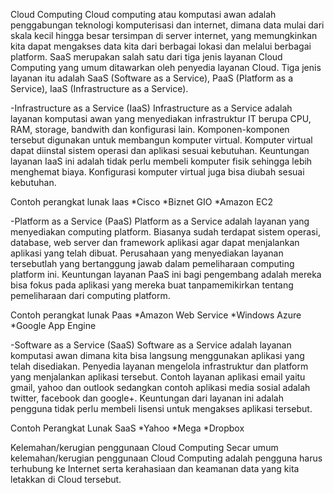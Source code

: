 Cloud Computing
Cloud computing atau komputasi awan adalah penggabungan teknologi komputerisasi dan internet, dimana data mulai dari skala kecil hingga besar tersimpan di server internet, yang memungkinkan kita dapat mengakses data kita dari berbagai lokasi dan melalui berbagai platform. SaaS merupakan salah satu dari tiga jenis layanan Cloud Computing yang umum ditawarkan oleh penyedia layanan Cloud. Tiga jenis layanan itu adalah SaaS (Software as a Service), PaaS (Platform as a Service), IaaS (Infrastructure as a Service). 

-Infrastructure as a Service (IaaS)
Infrastructure as a Service adalah layanan komputasi awan yang menyediakan infrastruktur IT berupa CPU, RAM, storage, bandwith dan konfigurasi lain. Komponen-komponen tersebut digunakan untuk membangun komputer virtual. Komputer virtual dapat diinstal sistem operasi dan aplikasi sesuai kebutuhan. Keuntungan layanan IaaS ini adalah tidak perlu membeli komputer fisik sehingga lebih menghemat biaya. Konfigurasi komputer virtual juga bisa diubah sesuai kebutuhan.

Contoh perangkat lunak Iaas
*Cisco
*Biznet GIO
*Amazon EC2

-Platform as a Service (PaaS)
Platform as a Service adalah layanan yang menyediakan computing platform. Biasanya sudah terdapat sistem operasi, database, web server dan framework aplikasi agar dapat menjalankan aplikasi yang telah dibuat. Perusahaan yang menyediakan layanan tersebutlah yang bertanggung jawab dalam pemeliharaan computing platform ini. Keuntungan layanan PaaS ini bagi pengembang adalah mereka bisa fokus pada aplikasi yang mereka buat tanpamemikirkan tentang pemeliharaan dari computing platform.

Contoh perangkat lunak Paas
*Amazon Web Service
*Windows Azure
*Google App Engine

-Software as a Service (SaaS)
Software as a Service adalah layanan komputasi awan dimana kita bisa langsung menggunakan aplikasi yang telah disediakan. Penyedia layanan mengelola infrastruktur dan platform yang menjalankan aplikasi tersebut. Contoh layanan aplikasi email yaitu gmail, yahoo dan outlook sedangkan contoh aplikasi media sosial adalah twitter, facebook dan google+. Keuntungan dari layanan ini adalah pengguna tidak perlu membeli lisensi untuk mengakses aplikasi tersebut.

Contoh Perangkat Lunak SaaS
*Yahoo
*Mega
*Dropbox

Kelemahan/kerugian penggunaan Cloud Computing
Secar umum kelemahan/kerugian penggunaan Cloud Computing adalah pengguna harus terhubung ke Internet serta kerahasiaan dan keamanan data yang kita letakkan di Cloud tersebut.

